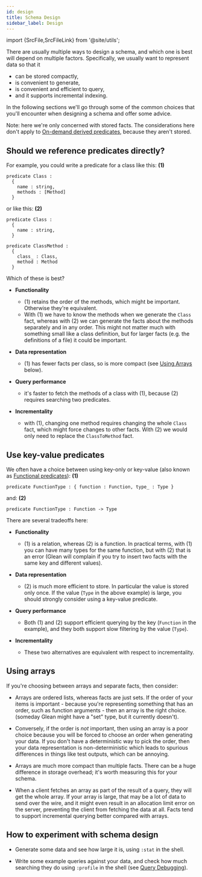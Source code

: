 ```yaml
---
id: design
title: Schema Design
sidebar_label: Design
---
```


import {SrcFile,SrcFileLink} from '@site/utils';

There are usually multiple ways to design a schema, and which one is
best will depend on multiple factors. Specifically, we usually want to
represent data so that it

* can be stored compactly,
* is convenient to generate,
* is convenient and efficient to query,
* and it supports incremental indexing.

In the following sections we'll go through some of the common choices
that you'll encounter when designing a schema and offer some advice.

Note: here we're only concerned with stored facts. The considerations
here don't apply to [On-demand derived predicates](../../derived/#on-demand-derived-predicates), because they aren't stored.

## Should we reference predicates directly?

For example, you could write a predicate for a class like this: **(1)**

```
predicate Class :
  {
    name : string,
    methods : [Method]
  }
```

or like this: **(2)**

```
predicate Class :
  {
    name : string,
  }

predicate ClassMethod :
  {
    class_ : Class,
    method : Method
  }
```

Which of these is best?

* **Functionality**
  * (1) retains the order of the methods, which might be
    important. Otherwise they're equivalent.
  * With (1) we have to know the methods when we generate the `Class`
    fact, whereas with (2) we can generate the facts about the methods
    separately and in any order. This might not matter much with
    something small like a class definition, but for larger facts
    (e.g. the definitions of a file) it could be important.

* **Data representation**
  * (1) has fewer facts per class, so is more compact (see [Using Arrays](#using-arrays) below).

* **Query performance**
  * it's faster to fetch the methods of a class with
    (1), because (2) requires searching two predicates.

* **Incrementality**
  * with (1), changing one method requires changing the
    whole `Class` fact, which might force changes to other facts. With
    (2) we would only need to replace the `ClassToMethod` fact.

## Use key-value predicates

We often have a choice between using key-only or key-value (also known as [Functional predicates](../../angle/advanced#functional-predicates)): **(1)**

```
predicate FunctionType : { function : Function, type_ : Type }
```

and: **(2)**

```
predicate FunctionType : Function -> Type
```

There are several tradeoffs here:

* **Functionality**
  * (1) is a relation, whereas (2) is a function. In practical terms,
    with (1) you can have many types for the same function, but with
    (2) that is an error (Glean will complain if you try to
    insert two facts with the same key and different values).

* **Data representation**
  * (2) is much more efficient to store. In particular the value is
    stored only once. If the value (`Type` in the above example) is large,
    you should strongly consider using a key-value predicate.

* **Query performance**
  * Both (1) and (2) support efficient querying by the key (`Function`
    in the example), and they both support slow filtering by the value
    (`Type`).

* **Incrementality**
  * These two alternatives are equivalent with respect to incrementality.

## Using arrays

If you're choosing between arrays and separate facts, then consider:

* Arrays are ordered lists, whereas facts are just sets. If the order
  of your items is important - because you're representing something
  that has an order, such as function arguments - then an array is the
  right choice.  (someday Glean might have a "set" type, but it
  currently doesn't).

* Conversely, if the order is *not* important, then using an array is
  a poor choice because you will be forced to choose an order when
  generating your data. If you don't have a deterministic way to pick
  the order, then your data representation is non-deterministic which
  leads to spurious differences in things like test outputs, which can
  be annoying.

* Arrays are much more compact than multiple facts. There can be a
  huge difference in storage overhead; it's worth measuring this for
  your schema.

* When a client fetches an array as part of the result of a query,
  they will get the whole array. If your array is large, that may be a
  lot of data to send over the wire, and it might even result in an
  allocation limit error on the server, preventing the client from
  fetching the data at all. Facts tend to support incremental querying
  better compared with arrays.

## How to experiment with schema design

* Generate some data and see how large it is, using `:stat` in the shell.

* Write some example queries against your data, and check how much
  searching they do using `:profile` in the shell (see [Query
  Debugging](angle/debugging.md)).
